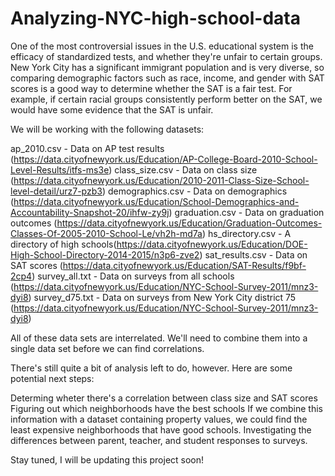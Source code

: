 # Analyzing-NYC-high-school-data
One of the most controversial issues in the U.S. educational system is the efficacy of standardized tests, and whether they're unfair to certain groups. 
New York City has a significant immigrant population and is very diverse, so comparing demographic factors such as race, income, and gender with SAT scores is a good way to determine whether the SAT is a fair test. 
For example, if certain racial groups consistently perform better on the SAT, we would have some evidence that the SAT is unfair.


We will be working with the following datasets:

ap_2010.csv - Data on AP test results (https://data.cityofnewyork.us/Education/AP-College-Board-2010-School-Level-Results/itfs-ms3e)
class_size.csv - Data on class size (https://data.cityofnewyork.us/Education/2010-2011-Class-Size-School-level-detail/urz7-pzb3)
demographics.csv - Data on demographics (https://data.cityofnewyork.us/Education/School-Demographics-and-Accountability-Snapshot-20/ihfw-zy9j)
graduation.csv - Data on graduation outcomes (https://data.cityofnewyork.us/Education/Graduation-Outcomes-Classes-Of-2005-2010-School-Le/vh2h-md7a)
hs_directory.csv - A directory of high schools(https://data.cityofnewyork.us/Education/DOE-High-School-Directory-2014-2015/n3p6-zve2)
sat_results.csv - Data on SAT scores (https://data.cityofnewyork.us/Education/SAT-Results/f9bf-2cp4)
survey_all.txt - Data on surveys from all schools (https://data.cityofnewyork.us/Education/NYC-School-Survey-2011/mnz3-dyi8)
survey_d75.txt - Data on surveys from New York City district 75 (https://data.cityofnewyork.us/Education/NYC-School-Survey-2011/mnz3-dyi8)

All of these data sets are interrelated. We'll need to combine them into a single data set before we can find correlations.

There's still quite a bit of analysis left to do, however. Here are some potential next steps:

Determing wheter there's a correlation between class size and SAT scores
Figuring out which neighborhoods have the best schools
If we combine this information with a dataset containing property values, we could find the least expensive neighborhoods that have good schools.
Investigating the differences between parent, teacher, and student responses to surveys.

Stay tuned, I will be updating this project soon!
